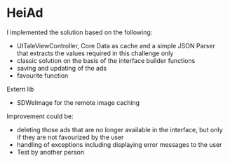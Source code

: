 # HeiAd

I implemented the solution based on the following:
 
- UITaleViewController, Core Data as cache and a simple JSON Parser that extracts the values required in this challenge only
- classic solution on the basis of the interface builder functions
- saving and updating of the ads
- favourite function

Extern lib
- SDWeImage for the remote image caching
 
 
Improvement could be:
 
- deleting those ads that are no longer available in the interface, but only if they are not favourized by the user
- handling of exceptions including displaying error messages to the user
- Test by another person

